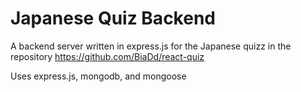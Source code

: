 # Japanese Quiz Backend

A backend server written in express.js for the Japanese quizz in the repository https://github.com/BiaDd/react-quiz


Uses express.js, mongodb, and mongoose
